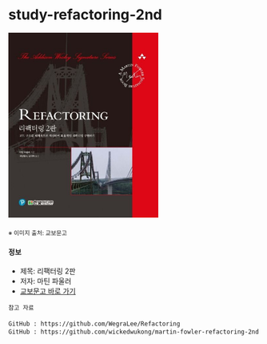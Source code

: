# study-refactoring-2nd

<img src="thumbnail.jpg" width="300"/>

<sub>※ 이미지 출처: 교보문고</sub>

#### 정보

- 제목: 리팩터링 2판
- 저자: 마틴 파울러
- [교보문고 바로 가기](https://product.kyobobook.co.kr/detail/S000001810241)

```
참고 자료

GitHub : https://github.com/WegraLee/Refactoring
GitHub : https://github.com/wickedwukong/martin-fowler-refactoring-2nd

```
